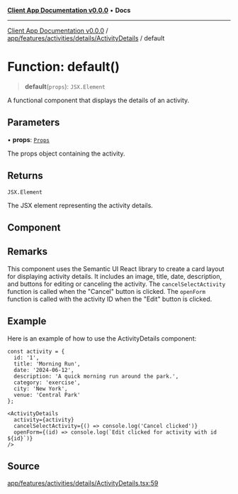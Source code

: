 [**Client App Documentation v0.0.0**](../../../../../../README.md) • **Docs**

***

[Client App Documentation v0.0.0](../../../../../../README.md) / [app/features/activities/details/ActivityDetails](../README.md) / default

# Function: default()

> **default**(`props`): `JSX.Element`

A functional component that displays the details of an activity.

## Parameters

• **props**: [`Props`](../interfaces/Props.md)

The props object containing the activity.

## Returns

`JSX.Element`

The JSX element representing the activity details.

## Component

## Remarks

This component uses the Semantic UI React library to create a card layout for displaying activity details.
It includes an image, title, date, description, and buttons for editing or canceling the activity.
The `cancelSelectActivity` function is called when the "Cancel" button is clicked.
The `openForm` function is called with the activity ID when the "Edit" button is clicked.

## Example

Here is an example of how to use the ActivityDetails component:
```tsx
const activity = {
  id: '1',
  title: 'Morning Run',
  date: '2024-06-12',
  description: 'A quick morning run around the park.',
  category: 'exercise',
  city: 'New York',
  venue: 'Central Park'
};

<ActivityDetails
  activity={activity}
  cancelSelectActivity={() => console.log('Cancel clicked')}
  openForm={(id) => console.log(`Edit clicked for activity with id ${id}`)}
/>
```

## Source

[app/features/activities/details/ActivityDetails.tsx:59](https://github.com/jimmykurian/Reactivities/blob/41c65456cc86c8f767cf2b3fae7f0fff76c6e321/client-app/src/app/features/activities/details/ActivityDetails.tsx#L59)
